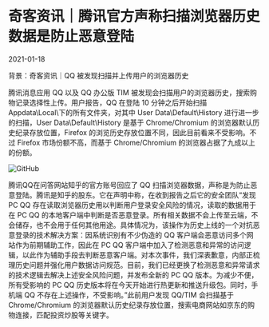 # 奇客资讯｜腾讯官方声称扫描浏览器历史数据是防止恶意登陆

2021-01-18



背景：奇客资讯｜QQ 被发现扫描并上传用户的浏览器历史

腾讯消息应用 QQ 以及 QQ 办公版 TIM 被发现会扫描用户的浏览器历史，搜索购物记录选择性上传。用户报告，QQ 在登陆 10 分钟之后开始扫描 Appdata\\Local\\下的所有文件夹，对其中 User Data\\Default\\History 进行进一步的扫描，User Data\\Default\\History 是基于 Chrome/Chromium 的浏览器默认历史纪录存放位置，Firefox 的浏览历史存放位置不同，因此目前看来不受影响。不过 Firefox 市场份额不高，而基于 Chrome/Chromium 的浏览器占据了九成以上的份额。



![GitHub](https://chinadigitaltimes.net/chinese/files/2021/01/image-1610969208801.png)

腾讯QQ在问答网站知乎的官方账号回应了 QQ 扫描浏览器数据，声称是为防止恶意登陆。腾讯是知乎的股东。它在声明中称，在收到报告之后它的安全团队“发现 PC QQ 存在读取浏览器历史用以判断用户登录安全风险的情况，读取的数据用于在 PC QQ 的本地客户端中判断是否恶意登录。所有相关数据不会上传至云端，不会储存，也不会用于任何其他用途。具体情况为，该操作为历史上线的一个对抗恶意登录的技术解决方案：因系统识别有不少伪造的 QQ 客户端会恶意访问多个网站作为前期辅助工作，因此在 PC QQ 客户端中加入了检测恶意和异常的访问逻辑，以此作为辅助手段去判断恶意客户端。对本次事件，我们深表歉意，内部正梳理历史问题并强化用户数据访问规范。目前，我们已经更换了检测恶意和异常请求的技术逻辑去解决上述安全风险问题，并发布全新的 PC QQ 版本。为减少不便，所有受影响的 PC QQ 历史版本将在今天开始进行热更新和推送升级包。同时，手机端 QQ 不存在上述操作，不受影响。”此前用户发现 QQ/TIM 会扫描基于 Chrome/Chromium 的浏览器默认历史纪录存放位置，搜索电商网站如京东的购物连接，匹配投资炒股等关键字。

